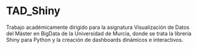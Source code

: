 # TAD_Shiny

Trabajo académicamente dirigido para la asignatura Visualización de Datos del Máster en BigData de la Universidad de Murcia, donde se trata la librería Shiny para Python y la creación de dashboards dinámicos e interactivos. 
